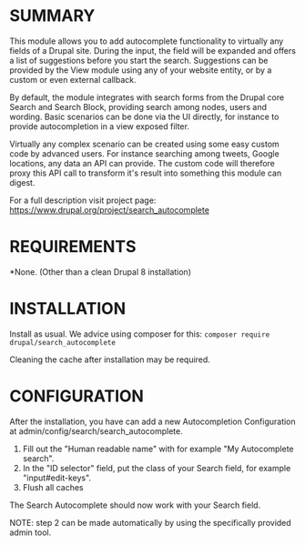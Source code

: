 # SUMMARY

This module allows you to add autocomplete functionality to virtually any fields of a Drupal site. During the input, the field will be expanded and offers a list of suggestions before you start the search.
Suggestions can be provided by the View module using any of your website entity, or by a custom or even external callback.

By default, the module integrates with search forms from the Drupal core Search and Search Block, providing search among nodes, users and wording.
Basic scenarios can be done via the UI directly, for instance to provide autocompletion in a view exposed filter.

Virtually any complex scenario can be created using some easy custom code by advanced users. For instance searching among tweets, Google locations, any data an API can provide.
The custom code will therefore proxy this API call to transform it's result into something this module can digest.

For a full description visit project page: https://www.drupal.org/project/search_autocomplete

# REQUIREMENTS

*None. (Other than a clean Drupal 8 installation)

# INSTALLATION

Install as usual. We advice using composer for this:
`composer require drupal/search_autocomplete`

Cleaning the cache after installation may be required.

#  CONFIGURATION

After the installation, you have can add a new Autocompletion Configuration at admin/config/search/search_autocomplete.

1. Fill out the "Human readable name" with for example "My Autocomplete search".
2. In the "ID selector" field, put the class of your Search field, for example "input#edit-keys".
3. Flush all caches

The Search Autocomplete should now work with your Search field.

NOTE: step 2 can be made automatically by using the specifically provided admin tool.
